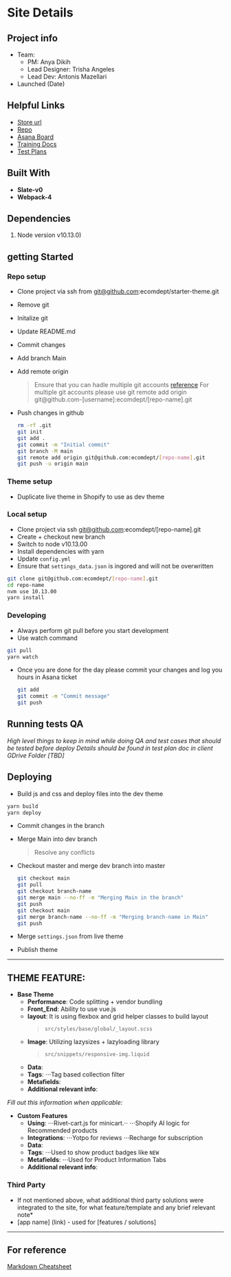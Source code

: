 # Site Details

## Project info
* Team: 
  * PM: Anya Dikih
  * Lead Designer: Trisha Angeles 
  * Lead Dev: Antonis Mazellari
* Launched (Date)


## Helpful Links
* [Store url](https://tomorrows-laundry.myshopify.com/)
* [Repo](https://starter-theme.myshopify.com/)
* [Asana Board](https://app.asana.com/0/1199692001989694/board)
* [Training Docs]()
* [Test Plans]()


## Built With
* __Slate-v0__  
* __Webpack-4__ 

  

## Dependencies
1. Node version v10.13.0)

## getting Started

### Repo setup
  * Clone project via ssh from git@github.com:ecomdept/starter-theme.git
  * Remove git
  * Initalize git 
  * Update README.md
  * Commit changes
  * Add branch Main
  * Add remote origin
    > Ensure that you can hadle multiple git accounts 
      [reference](https://gist.github.com/Jonalogy/54091c98946cfe4f8cdab2bea79430f9)
      For multiple git accounts please use git remote add origin git@github.com-[username]:ecomdept/[repo-name].git
  * Push changes in github
  
    ```bash
    rm -rf .git
    git init
    git add .
    git commit -m "Initial commit"
    git branch -M main
    git remote add origin git@github.com:ecomdept/[repo-name].git    
    git push -u origin main
    ```
### Theme setup
  * Duplicate live theme in Shopify to use as dev theme
### Local setup
  * Clone project via ssh git@github.com:ecomdept/[repo-name].git
  * Create + checkout new branch  
  * Switch to node v10.13.00
  * Install dependencies with yarn
  * Update `config.yml`
  * Ensure that `settings_data.json` is ingored and will not be overwritten

  ```bash
  git clone git@github.com:ecomdept/[repo-name].git
  cd repo-name  
  nvm use 10.13.00
  yarn install
  ```

### Developing
  * Always perform git pull before you start development
  * Use watch command 

  ```bash
  git pull
  yarn watch
  ```

  * Once you are done for the day please commit your changes and log you hours in Asana ticket

    ```bash
    git add
    git commit -m "Commit message"
    git push    
    ```    

## Running tests QA
*High level things to keep in mind while doing QA and test cases that should be tested before deploy*
*Details should be found in test plan doc in client GDrive Folder [TBD]*


## Deploying
  * Build js and css and deploy files into the dev theme

  ```bash
  yarn build
  yarn deploy
  ```    

  * Commit changes in the branch
  * Merge Main into dev branch
    > Resolve any conflicts
  * Checkout master and merge dev branch into master

    ```bash    
    git checkout main
    git pull
    git checkout branch-name
    git merge main --no-ff -m "Merging Main in the branch"
    git push
    git checkout main
    git merge branch-name --no-ff -m "Merging branch-name in Main"
    git push    
    ```    
  * Merge `settings.json` from live theme
  * Publish theme

---

## __THEME FEATURE__:
* __Base Theme__
  * __Performance__: Code splitting + vendor bundling
  * __Front_End__: Ability to use vue.js
  * __layout__: It is using flexbox and grid helper classes to build layout
    >  `src/styles/base/global/_layout.scss`
  * __Image__: Utilizing lazysizes + lazyloading library
    >  `src/snippets/responsive-img.liquid`
  * __Data__: 
  * __Tags__: 
    ⋅⋅⋅Tag based collection filter
  * __Metafields__: 
  * __Additional relevant info__: 


*Fill out this information when applicable:*
* __Custom Features__
  * __Using__: 
   ⋅⋅⋅Rivet-cart.js for minicart.⋅⋅
   ⋅⋅⋅Shopify AI logic for Recommended products    
  * __Integrations__:
   ⋅⋅⋅Yotpo for reviews
   ⋅⋅⋅Recharge for subscription
  * __Data__: 
  * __Tags__: 
   ⋅⋅⋅Used to show product badges like `NEW`
  * __Metafields__: 
   ⋅⋅⋅Used for Product Information Tabs
  * __Additional relevant info__: 
### Third Party
* If not mentioned above, what additional third party solutions were integrated to the site, for what feature/template and any brief relevant note*
* [app name] (link) - used for [features / solutions] 
---

## For reference

[Markdown Cheatsheet](https://github.com/adam-p/markdown-here/wiki/Markdown-Cheatsheet)
